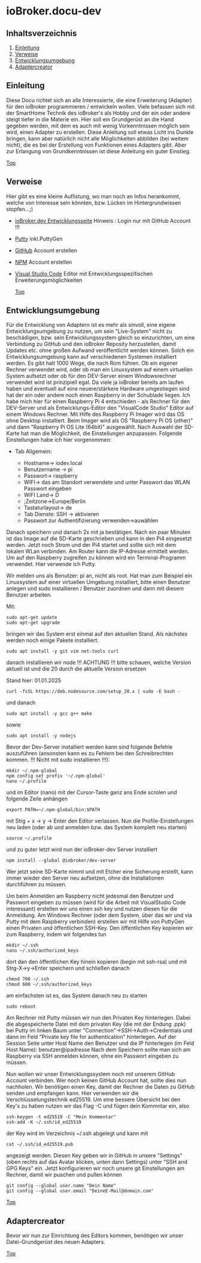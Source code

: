 # ioBroker.docu-dev

## Inhaltsverzeichnis
1. [Einleitung](#einleitung)
2. [Verweise](#verweise)
3. [Entwicklungsumgebung](#entwicklungsumgebung)
4. [Adaptercreator](#adaptercreator)

## Einleitung
Diese Docu richtet sich an alle Interessierte, die eine Erweiterung (Adapter) für den ioBroker programmieren / entwickeln wollen.
Viele befassen sich mit der SmartHome Technik des ioBroker's als Hobby und der ein oder andere steigt tiefer in die Materie ein. Hier soll ein Grundgerüst an die Hand gegeben werden,
mit dem es auch mit wenig Vorkenntnissen möglich sein wird, einen Adapter zu erstellen. Diese Anleitung soll etwas Licht ins Dunkle bringen,
kann aber natürlich nicht alle Möglichkeiten abbilden (bei weitem nicht), die es bei der Erstellung von Funktionen eines Adapters gibt.
Aber zur Erlangung von Grundkenntnissen ist diese Anleitung ein guter Einstieg.

[Top](#inhaltsverzeichnis)

## Verweise
Hier gibt es eine kleine  Auflistung, wo man noch an Infos herankommt, welche von Interesse sein könnten, bzw. Lücken im Hintergrundwissen stopfen...;)

- [ioBroker.dev Entwicklungsseite](https://www.iobroker.dev/) Hinweis : Login nur mit GitHub Account !!!
- [Putty](https://www.putty.org/) inkl.PuttyGen
- [GitHub](https://github.com/) Account erstellen
- [NPM](https://www.npmjs.com/) Account erstellen
- [Visual Studio Code](https://code.visualstudio.com/) Editor mit Entwicklungsspezifischen Erweiterungsmöglichkeiten

  [Top](#inhaltsverzeichnis)

## Entwicklungsumgebung

Für die Entwicklung von Adaptern ist es mehr als sinvoll, eine eigene Entwicklungsumgebung zu nutzen, um sein "Live-System" nicht zu beschädigen,
bzw. sein Entwicklungssystem gleich so einzurichten, um eine Verbindung zu GitHub und den ioBroker Reposity herzustellen, damit Updates etc.
ohne großen Aufwand veröffentlicht werden können. Solch ein Entwicklungsumgebung kann auf verschiedenen Systemen installiert werden. Es gibt halt 1000 Wege,
die nach Rom führen. Ob ein eigener Rechner verwendet wird, oder ob man ein Linuxsystem auf einem virtuellen System aufsetzt oder ob für den DEV-Server
einem Windowsrechner verwendet wird ist prinzipiell egal. Da viele ja ioBroker bereits am laufen haben und eventuell auf eine neuere/stärkere Hardware umgestiegen sind hat der ein oder andere noch einen Raspberry in der Schublade liegen.
Ich habe mich hier für einen Raspberry Pi 4 entschieden - als Rechner für den DEV-Server und als Entwicklungs-Editor den "VisualCode Studio" Editor
auf einem Windows Rechner. Mit Hilfe des Raspberry Pi Imager wird das OS ohne Desktop installiert.
Beim Imager wird als OS "Raspberry Pi OS (other)" und dann "Raspberry Pi OS Lite (64bit)" ausgewählt. Nach Auswahl der SD-Karte hat man die Möglichkeit,
die Einstellungen anzupassen. Folgende Einstellungen habe ich hier vorgenommen:

* Tab Allgemein: 
  
  - Hostname-> iodev.local
  - Benutzername -> pi
  - Passwort-> raspberry
  - WIFI-> das am Standort verwendete und unter Passwort das WLAN Passwort eingeben
  - WIFI Land-> D
  - ;Zeitzone->Europe/Berlin
  - Tastaturlayout-> de
  - Tab Dienste: SSH -> aktivieren
  - Passwort zur Authentifizierung verwenden->auwählen
  
Danach speichern und danach 2x mit ja bestätigen.
Nach ein paar Minuten ist das Image auf die SD-Karte geschrieben und kann in den Pi4 eingesetzt werden. Jetzt noch Strom und der Pi4 startet und sollte sich mit dem lokalen WLan verbinden. Am Router kann die IP-Adresse ermittelt werden.
Um auf den Raspberry zugreifen zu können wird ein Terminal-Programm verwendet. Hier verwende ich Putty.

Wir melden uns als Benutzer: pi an, nicht als root. Hat man zum Beispiel ein Linuxsystem auf einer virtuellen Umgebung installiert, bitte einen Benutzer anlegen und sudo installieren / Benutzer zuordnen und dann mit diesem Benutzer arbeiten.


Mit:
```
sudo apt-get update
sudo apt-get upgrade
```
bringen wir das System erst einmal auf den aktuellen Stand.
Als nächstes werden noch einige Pakete installiert.
```
sudo apt install -y git vim net-tools curl
```
danach installieren wir node !!! ACHTUNG !!! bitte schauen, welche Version aktuell ist und die 20 durch die aktuelle Version ersetzen

Stand hier: 01.01.2025
```
curl -fsSL https://deb.nodesource.com/setup_20.x | sudo -E bash -
```
und danach
```
sudo apt install -y gcc g++ make
```
sowie
```
sudo apt install -y nodejs
```
Bevor der Dev-Server installiert werden kann sind folgende Befehle auszuführen (ansonsten kann es zu Fehlern bei den Schreibrechten kommen. !!! Nicht mit sudo installieren !!!):
```
mkdir ~/.npm-global
npm config set prefix '~/.npm-global'
nano ~/.profile
```
und im Editor (nano) mit der Cursor-Taste ganz ans Ende scrolen und folgende Zeile anhängen
```
export PATH=~/.npm-global/bin:$PATH
```
mit Strg + x -> y -> Enter den Editor verlassen. Nun die Profile-Einstellungen neu laden (oder ab und anmelden bzw. das System komplett neu starten)
```
source ~/.profile
```
und zu guter letzt wird nun der ioBroker-dev Server installiert
```
npm install --global @iobroker/dev-server
```
Wer jetzt seine SD-Karte nimmt und mit Etcher eine Sicherung erstellt, kann immer wieder den Server neu aufsetzen, ohne die Installationen durchführen zu müssen.

Um beim Anmelden am Raspberry nicht jedesmal den Benutzer und Passwort eingeben zu müssen (wird für die Arbeit mit VisualStudio Code interessant) erstellen wir uns einen ssh key und nutzen diesen für die Anmeldung.
Am Windows Rechner (oder dem System, über das wir und via Putty mit dem Raspberry verbinden) erstellen wir mit Hilfe von PuttyGen einen Privaten und öffentlichen SSH-Key.
Den öffentlichen Key kopieren wir zum Raspberry, indem wir folgendes tun
```
mkdir ~/.ssh
nano ~/.ssh/authorized_keys
```
dort dan den öffentlichen Key hinein kopieren (begin mit ssh-rsa)
und mit Strg-X->y->Enter speichern und schließen
danach
```
chmod 700 ~/.ssh
chmod 600 ~/.ssh/authorized_keys
```
am einfachsten ist es, das System danach neu zu starten
```
sudo reboot
```
Am Rechner mit Putty müssen wir nun den Privaten Key hinterlegen.
Dabei die abgespeicherte Datei mit dem privaten Key (die mit der Endung .ppk) bei Putty im linken Baum unter "Connection"->SSH->Auth->Credentials und dann im Feld "Private key file for authentication" hinterlegen.
Auf der Session Seite unter Host Name den Benutzer und die IP hinterlegen (im Feld Host Name): benutzer@ipadresse
Nach dem Speichern sollte man sich am Raspberry via SSH anmelden können, ohne ein Passwort eingeben zu müssen.

Nun wollen wir unser Entwicklungssystem noch mit unserem GitHub Account verbinden. Wer noch keinen GitHub Account hat, sollte dies nun nachholen.
Wir benötigen einen Key, damit der Rechner die Daten zu GitHub senden und empfangen kann. Hier verwenden wir die Verschlüsselungstechnik ed25519. Um eine bessere Übersicht bei den Key's zu haben nutzen wir das Flag -C und fügen dein Kommntar ein, also
```
ssh-keygen -t ed25519 -C "Mein Kommentar"
ssh-add -K ~/.ssh/id_ed25519
```
der Key wird im Verzeichnis ~/.ssh abgelegt und kann mit
```
cat ~/.ssh/id_ed25519.pub
```
angezeigt werden. Diesen Key geben wir in GitHub in unsere "Settings" (oben rechts auf das Avatar klicken, unten dann Settings) unter "SSH and GPG Keys" ein. 
Jetzt konfigurieren wir noch unsere git Einstellungen am Rechner, damit wir puschen und pullen können
```
git config --global user.name "Dein Name"
git config --global user.email "DeineE-Mail@domain.com"
```


[Top](#inhaltsverzeichnis)

## Adaptercreator

Bevor wir nun zur Einrichtung des Editors kommen, benötigen wir unser Datei-Grundgerüst des neuen Adapters.

[Top](#inhaltsverzeichnis)
